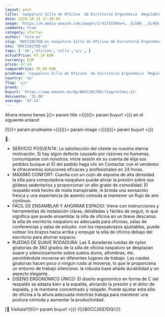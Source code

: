 ```yaml
---
layout: post
title: 'naspaluro Silla de Oficina  de Escritorio Ergonómica  Regulable en Altura  Giratoria para Ordenador con Respaldo Transpirable y Reposabrazos Plegables  Adecuada para la Oficina en Casa  Rosa'
date: 2024-10-31 17:36:04
image: 'https://m.media-amazon.com/images/I/4171GfWUw+L._SL500_._SL400_.jpg'
comments: true
category: ofertas
author: 'tole.es'
slug: 'B0CC26S7DQ-es naspaluro Silla de Oficina de Escritorio Ergonómica...'
sku: 'B0CC26S7DQ-es'
tags: [ 'de','oficina','silla','🇪🇸', ]
actualPrice: 67.14 EUR
currency: EUR
price: 67.14
comparePrice: 78.99 EUR
prodname: 'naspaluro Silla de Oficina  de Escritorio Ergonómica  Regulable en Altura  Giratoria para Ordenador con Respaldo Transpirable y Reposabrazos Plegables  Adecuada para la Oficina en Casa  Rosa'
country: 'es'
flag: '🇪🇸'
brand: ''
buyurl: 'https://www.amazon.es/dp/B0CC26S7DQ/?tag=tolees-21'
descuento: '15.00'
average: '67.14'
---
```


Ahora mismo tienes [{{< param title >}}]({{< param buyurl >}}) en el siguiente enlace!

[![{{< param prodname >}}]({{< param image >}})]({{< param buyurl >}})

🔎:

- SERVICIO POSVENTA: La satisfacción del cliente es nuestra eterna motivación. Si hay algún defecto causado por razones no humanas, comuníquese con nosotros: inicie sesión en su cuenta de elija sus pedidos busque el ID del pedido haga clic en Contactar con el vendedor. le ofreceremos soluciones eficaces y profesionales en 24 horas.
- MÁXIMO CONFORT: Cuenta con un cojín de espuma de alta densidad. la silla para computadora naspaluro puede aliviar la presión sobre sus glúteos sedentarios y proporcionar un alto grado de comodidad. El respaldo está hecho de malla transpirable, le brinda una sensación fresca y una experiencia de asiento cómoda al mantener un flujo de aire continuo.
- FÁCIL DE ENSAMBLAR Y AHORRAR ESPACIO: Viene con instrucciones y herramientas de instalación claras, detalladas y fáciles de seguir, lo que significa que puede ensamblar la silla de oficina en un breve descanso. la silla de escritorio naspaluro es adecuada para oficinas, salas de conferencias y salas de estudio. con los reposabrazos ajustables, puede voltear los brazos hacia arriba y empujar la silla de oficina debajo del escritorio para ahorrar espacio.
- RUEDAS DE SUAVE RODADURA: Las 5 duraderas ruedas de nylon giratorias de 360 grados de la silla de oficina naspaluro se desplazan suave y silenciosamente sobre suelos duros, alfombras, etc. permitiéndole moverse en diferentes lugares de trabajo. Las ruedas giratorias hacen poco o ningún ruido al moverse, lo que le proporciona un entorno de trabajo silencioso. la robusta base añade durabilidad y un aspecto elegante.
- DISEÑO ERGONÓMICO ÚNICO: El diseño ergonómico en forma de C del respaldo se adapta bien a la espalda, aliviando la presión y el dolor de espalda, y le mantiene concentrado y relajado. Puede ajustar esta silla de oficina a la altura adecuada mientras trabaja para mantener una postura cómoda y aumentar la productividad.

[🛒 Visítala!!!]({{< param buyurl >}})
{{<world>}}B0CC26S7DQ{{</world>}}
